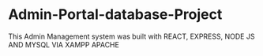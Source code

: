 # Admin-Portal-database-Project
This Admin Management system was built with REACT, EXPRESS, NODE JS AND MYSQL VIA XAMPP APACHE
